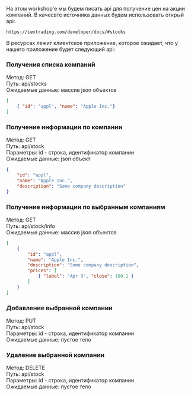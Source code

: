 На этом workshop'е мы будем писать api для получение цен на акции компаний.
В качесвте источника данных будем использовать открый api:
```
https://iextrading.com/developer/docs/#stocks
```
В ресурсах лежит клиентское приложение, которое ожидает,
что у нашего приложение будет следующий api:

### Получения списка компаний
Метод: GET  
Путь: api/stocks  
Ожидаемые данные: массив json объектов
```json
[
    { "id": "appl", "name": "Apple Inc."}
]
```

### Получение информации по компании
Метод: GET  
Путь: api/stock  
Параметры: id - строка, идентификатор компании  
Ожидаемые данные: json объект
```json
{
    "id": "appl",
    "name": "Apple Inc.",
    "description": "Some company description"
}
```

### Получение информации по выбранным компаниям
Метод: GET  
Путь: api/stock/info  
Ожидаемые данные: массив json объектов  
```json
[
    {
        "id": "appl",
        "name": "Apple Inc.",
        "description": "Some company description",
        "prices": [
            { "label": "Apr 9", "close": 100.1 }
        ]
    }
]
```

### Добавление выбранной компании
Метод: PUT  
Путь: api/stock  
Параметры: id - строка, идентификатор компании  
Ожидаемые данные: пустое тело

### Удаление выбранной компании
Метод: DELETE  
Путь: api/stock  
Параметры: id - строка, идентификатор компании  
Ожидаемые данные: пустое тело
